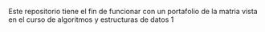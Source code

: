 Este repositorio tiene el fin de funcionar con un portafolio de la matria vista en el curso de algoritmos y estructuras de datos 1
